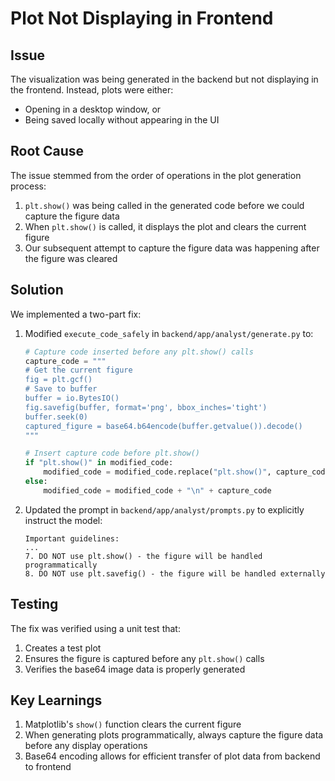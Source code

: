 # Plot Not Displaying in Frontend

## Issue
The visualization was being generated in the backend but not displaying in the frontend. Instead, plots were either:
- Opening in a desktop window, or
- Being saved locally without appearing in the UI

## Root Cause
The issue stemmed from the order of operations in the plot generation process:

1. `plt.show()` was being called in the generated code before we could capture the figure data
2. When `plt.show()` is called, it displays the plot and clears the current figure
3. Our subsequent attempt to capture the figure data was happening after the figure was cleared

## Solution
We implemented a two-part fix:

1. Modified `execute_code_safely` in `backend/app/analyst/generate.py` to:
   ```python
   # Capture code inserted before any plt.show() calls
   capture_code = """
   # Get the current figure
   fig = plt.gcf()
   # Save to buffer
   buffer = io.BytesIO()
   fig.savefig(buffer, format='png', bbox_inches='tight')
   buffer.seek(0)
   captured_figure = base64.b64encode(buffer.getvalue()).decode()
   """
   
   # Insert capture code before plt.show()
   if "plt.show()" in modified_code:
       modified_code = modified_code.replace("plt.show()", capture_code + "\nplt.show()")
   else:
       modified_code = modified_code + "\n" + capture_code
   ```

2. Updated the prompt in `backend/app/analyst/prompts.py` to explicitly instruct the model:
   ```
   Important guidelines:
   ...
   7. DO NOT use plt.show() - the figure will be handled programmatically
   8. DO NOT use plt.savefig() - the figure will be handled externally
   ```

## Testing
The fix was verified using a unit test that:
1. Creates a test plot
2. Ensures the figure is captured before any `plt.show()` calls
3. Verifies the base64 image data is properly generated

## Key Learnings
1. Matplotlib's `show()` function clears the current figure
2. When generating plots programmatically, always capture the figure data before any display operations
3. Base64 encoding allows for efficient transfer of plot data from backend to frontend 